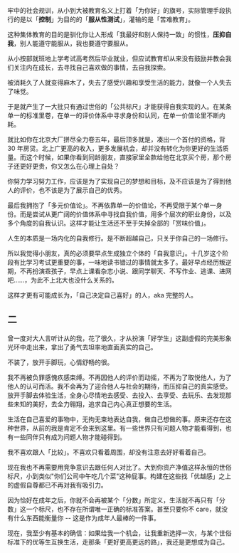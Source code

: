 牢中的社会规训，从小到大被教育名义上打着「为你好」的旗号，实际管理手段执行的是以「**控制**」为目的的「**服从性测试**」，灌输的是「苦难教育」。

这种集体教育的目的是驯化你让人形成「我最好和别人保持一致」的惯性，**压抑自我**，别人能遵守能服从，我也要遵守要服从。

从小按部就班地上学考试高考然后毕业就业，但应试教育却从来没有鼓励并教会我们关注内在成长，去寻找自己喜欢做的事情，去自我探索。

被消耗久了人就变得麻木了，失去了感受兴趣和享受生活的能力，就像一个人失去了味觉。

于是就产生了一大批只有通过世俗的「公共标尺」才能获得自我实现的人。在某条单一的标准里卷，在单一的评价体系中寻求身份和认同，在单一价值论里不断内耗。

就比如你在北京大厂拼尽全力卷五年，最后顶多就是，凑出一个首付的资格，背 30 年房贷。北上广更高的收入，更多发展机会，却并没有转化为你更好的生活质量。而这个时候，如果你看到同龄朋友，直接家里全款给他在北京买个房，那个房子还更好更贵，你又怎么在心理上自处？

你努力学习努力工作，应该是为了实现自己的梦想和目标，及不应该是为了得到他人的评价，也不该是为了展示自己的优秀。

最后我拥抱了「多元价值论」。不再依靠单一的价值论，不再受限于某个单一身份。而是尝试从更广阔的价值体系中寻找自我价值，用多个层次的职业身份，以及多个角度的自我认识。这样才能让生活还不至于失掉全部的「赏味价值」。

人生的本质是一场内化的自我修行。是不断超越自己，只关乎你自己的一场修行。

所以我觉得小朋友，真的必须要早点生成独立个体的「自我意识」。十几岁这个阶段有比学习考试更重要的事，一味地读书错过的事情就太多了。最好早点经历叛逆期，不再扮演乖孩子，早点上课看杂志小说、跟同学聊天、不写作业、逃课、进网吧……，为此不上北大也没什么关系的。

这样才更有可能成长为，「自己决定自己喜好」的人，aka 完整的人。

## 二

曾一度对大人言听计从的我，花了很久，才从扮演「好学生」这副虚假的完美形象光环中走出来，拿出了勇气去坦率地直面真实的自己。

不装了，放开手脚玩，心情舒畅的很。

我不再被负罪感愧疚感束缚。不再因他人的评价而动摇，不再为了取悦他人，为了他人的认可而活。我不会再为了迎合他人与社会的期待，而压抑自己的真实感受。放开手脚去体验生活，全身心尽情地去感受、去投入、去享受、去玩乐、去发现那些未知的美好，去全力翱翔，追求自己内心真正想要的生活。

生活在自己喜爱的事物中，无拘无束地表达自我，做自己想做的事。原来还存在这种世界，从前的我是肯定不会来到这里。有一些世界只有问题人物才能看得到，也有一些同伴只有成为问题人物才能碰得到。

我不喜欢跟人「比较」。不喜欢只看着周围，却没有注意去好好看着自己。

现在我也不再需要用竞争意识去跟任何人对比了。大到你资产净值这样永恒的世俗标尺，小到类似"你们公司中午吃几个菜"这种屁事。构建在这些找「优越感」之上的虚假自尊都已不再对我有吸引力。

因为恰好在成年之后，你就不会再被某个「分数」所定义，生活就不再只有「分数」这一个标尺，也不存在所谓唯一正确的标准答案。甚至只要你不 care，就没有什么东西能衡量你 -- 这是作为成年人最棒的一件事。

现在，我至少有基本的确信：如果给我一个机会，让我重新选择一次，与某个世俗标准下的优等生互换生活，走那条「更好更高更远的路」，我还是更想成为自己。
